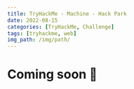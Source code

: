 ```yaml
---
title: TryHackMe - Machine - Hack Park 
date: 2022-08-15
categories: [TryHackMe, Challenge]
tags: [tryhackme, web]
img_path: /img/path/
---
```


# Coming soon 🚧
